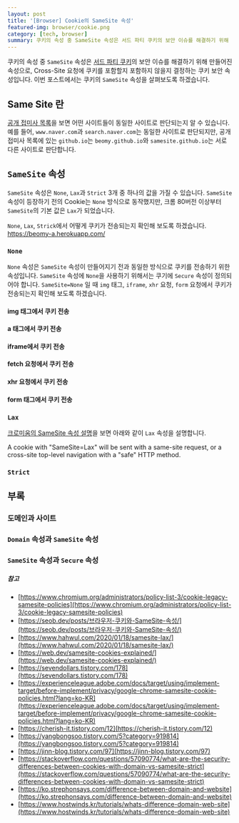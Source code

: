 ```yaml
---
layout: post
title: '[Browser] Cookie의 SameSite 속성'
featured-img: browser/cookie.png
category: [tech, browser]
summary: 쿠키의 속성 중 SameSite 속성은 서드 파티 쿠키의 보안 이슈를 해결하기 위해 만들어진 속성입니다.
---
```


쿠키의 속성 중 `SameSite` 속성은 [서드 파티 쿠키](/tech/browser/cookie/#퍼스트-파티-쿠키와-서드-파티-쿠키)의 보안 이슈를 해결하기 위해 만들어진 속성으로, Cross-Site 요청에 쿠키를 포함할지 포함하지 않을지 결정하는 쿠키 보안 속성입니다. 이번 포스트에서는 쿠키의 `SameSite` 속성을 살펴보도록 하겠습니다.

## Same Site 란
[공개 접미사 목록](https://publicsuffix.org/list/public_suffix_list.dat)을 보면 어떤 사이트들이 동일한 사이트로 판단되는지 알 수 있습니다. 예를 들어, `www.naver.com`과 `search.naver.com`는 동일한 사이트로 판단되지만, 공개 접미사 목록에 있는 `github.io`는 `beomy.github.io`와 `samesite.github.io`는 서로 다른 사이트로 판단합니다.

## `SameSite` 속성
`SameSite` 속성은 `None`, `Lax`과 `Strict` 3개 중 하나의 값을 가질 수 있습니다. `SameSite` 속성이 등장하기 전의 Cookie는 `None` 방식으로 동작했지만, 크롬 80버전 이상부터 `SameSite`의 기본 값은 `Lax`가 되었습니다.

`None`, `Lax`, `Strick`에서 어떻게 쿠키가 전송되는지 확인해 보도록 하겠습니다.
https://beomy-a.herokuapp.com/

### `None`
`None` 속성은 `SameSite` 속성이 만들어지기 전과 동일한 방식으로 쿠키를 전송하기 위한 속성입니다. `SameSite` 속성에 `None`을 사용하기 위해서는 쿠기에 `Secure` 속성이 정의되어야 합니다. `SameSite=None` 일 때 `img` 태그, `iframe`, `xhr` 요청, `form` 요청에서 쿠키가 전송되는지 확인해 보도록 하겠습니다.

#### img 태그에서 쿠키 전송

#### a 태그에서 쿠키 전송

#### iframe에서 쿠키 전송

#### fetch 요청에서 쿠키 전송

#### xhr 요청에서 쿠키 전송

#### form 태그에서 쿠키 전송

### `Lax`
[크로미움의 SameSite 속성 설명](https://www.chromium.org/administrators/policy-list-3/cookie-legacy-samesite-policies)을 보면 아래와 같이 `Lax` 속성을 설명합니다.

A cookie with "SameSite=Lax" will be sent with a same-site request, or a cross-site top-level navigation with a "safe" HTTP method.

### `Strict`

## 부록

### 도메인과 사이트

### `Domain` 속성과 `SameSite` 속성

### `SameSite` 속성과 `Secure` 속성

##### 참고
- [https://www.chromium.org/administrators/policy-list-3/cookie-legacy-samesite-policies](https://www.chromium.org/administrators/policy-list-3/cookie-legacy-samesite-policies)
- [https://seob.dev/posts/브라우저-쿠키와-SameSite-속성/](https://seob.dev/posts/브라우저-쿠키와-SameSite-속성/)
- [https://www.hahwul.com/2020/01/18/samesite-lax/](https://www.hahwul.com/2020/01/18/samesite-lax/)
- [https://web.dev/samesite-cookies-explained/](https://web.dev/samesite-cookies-explained/)
- [https://sevendollars.tistory.com/178](https://sevendollars.tistory.com/178)
- [https://experienceleague.adobe.com/docs/target/using/implement-target/before-implement/privacy/google-chrome-samesite-cookie-policies.html?lang=ko-KR](https://experienceleague.adobe.com/docs/target/using/implement-target/before-implement/privacy/google-chrome-samesite-cookie-policies.html?lang=ko-KR)
- [https://cherish-it.tistory.com/12](https://cherish-it.tistory.com/12)
- [https://yangbongsoo.tistory.com/5?category=919814](https://yangbongsoo.tistory.com/5?category=919814)
- [https://jinn-blog.tistory.com/97](https://jinn-blog.tistory.com/97)
- [https://stackoverflow.com/questions/57090774/what-are-the-security-differences-between-cookies-with-domain-vs-samesite-strict](https://stackoverflow.com/questions/57090774/what-are-the-security-differences-between-cookies-with-domain-vs-samesite-strict)
- [https://ko.strephonsays.com/difference-between-domain-and-website](https://ko.strephonsays.com/difference-between-domain-and-website)
- [https://www.hostwinds.kr/tutorials/whats-difference-domain-web-site](https://www.hostwinds.kr/tutorials/whats-difference-domain-web-site)